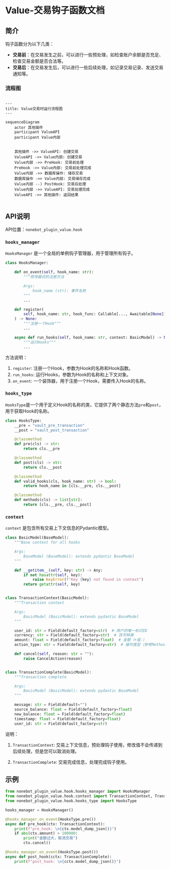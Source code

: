 # Value-交易钩子函数文档

## 简介

钩子函数分为以下几类：

- **交易前**：在交易发生之前，可以进行一些预处理，如检查账户余额是否充足、检查交易金额是否合法等。
- **交易后**：在交易发生后，可以进行一些后续处理，如记录交易记录、发送交易通知等。

### 流程图

```mermaid

---
title: Value交易时运行流程图
---

sequenceDiagram
    actor 其他插件
    participant ValueAPI
    participant Value内部
    

    其他插件 ->> ValueAPI: 创建交易
    ValueAPI ->> Value内部: 创建交易
    Value内部 ->> PreHook: 交易前处理
    PreHook ->> Value内部: 交易前处理完成
    Value内部 ->> 数据库操作: 储存交易
    数据库操作 ->> Value内部: 交易储存完成
    Value内部 --) PostHook: 交易后处理
    Value内部 ->> ValueAPI: 交易处理完成
    ValueAPI ->> 其他插件: 返回结果
 
```

## API说明

API位置：`nonebot_plugin_value.hook`

### `hooks_manager`

`HooksManager` 是一个全局的单例钩子管理器，用于管理所有钩子。

```python
class HooksManager:

    def on_event(self, hook_name: str):
        """修饰器式的注册方法

        Args:
            hook_name (str): 事件名称
        """
        ...

    def register(
        self, hook_name: str, hook_func: Callable[..., Awaitable[None]]
    ) -> None:
        """注册一个Hook"""
        ...

    async def run_hooks(self, hook_name: str, context: BasicModel) -> None:
        """运行Hooks"""
        ...
```

方法说明：

1. `register`: 注册一个Hook，参数为Hook的名称和Hook函数。
2. `run_hooks`: 运行Hooks，参数为Hook的名称和上下文对象。
3. `on_event`: 一个装饰器，用于注册一个Hook，需要传入Hook的名称。

### `hooks_type`

`HooksType`是一个用于定义Hook的名称的类，它提供了两个静态方法`pre`和`post`，用于获取Hook的名称。

```python
class HooksType:
    __pre = "vault_pre_transaction"
    __post = "vault_post_transaction"

    @classmethod
    def pre(cls) -> str:
        return cls.__pre

    @classmethod
    def post(cls) -> str:
        return cls.__post

    @classmethod
    def valid_hooks(cls, hook_name: str) -> bool:
        return hook_name in [cls.__pre, cls.__post]

    @classmethod
    def methods(cls) -> list[str]:
        return [cls.__pre, cls.__post]
```

### `context`

`context` 是包含所有交易上下文信息的Pydantic模型。

```python
class BasicModel(BaseModel):
    """Base context for all hooks

    Args:
        BaseModel (BaseModel): extends pydantic BaseModel
    """

    def __getitem__(self, key: str) -> Any:
        if not hasattr(self, key):
            raise KeyError(f"Key {key} not found in context")
        return getattr(self, key)


class TransactionContext(BasicModel):
    """Transaction context

    Args:
        BasicModel (BasicModel): extends pydantic BaseModel
    """

    user_id: str = Field(default_factory=str)  # 用户的唯一标识ID
    currency: str = Field(default_factory=str)  # 货币种类
    amount: float = Field(default_factory=float)  # 金额（+或-）
    action_type: str = Field(default_factory=str)  # 操作类型（参考Method类）

    def cancel(self, reason: str = ""):
        raise CancelAction(reason)


class TransactionComplete(BasicModel):
    """Transaction complete

    Args:
        BasicModel (BasicModel): extends pydantic BaseModel
    """

    message: str = Field(default="")
    source_balance: float = Field(default_factory=float)
    new_balance: float = Field(default_factory=float)
    timestamp: float = Field(default_factory=float)
    user_id: str = Field(default_factory=str)
```

说明：

1. `TransactionContext`: 交易上下文信息，预处理钩子使用，修改值不会传递到后续处理，但是您可以取消处理。

2. `TransactionComplete`: 交易完成信息，处理完成钩子使用。

## 示例

```python
from nonebot_plugin_value.hook.hooks_manager import HooksManager
from nonebot_plugin_value.hook.context import TransactionContext, TransactionComplete
from nonebot_plugin_value.hook.hooks_type import HooksType

hooks_manager = HooksManager()

@hooks_manager.on_event(HooksType.pre())
async def pre_hook(ctx: TransactionContext):
    print(f"pre_hook: \n{ctx.model_dump_json()}")
    if abs(ctx.amount) > 100000:
        print("金额过大，取消交易")
        ctx.cancel()

@hooks_manager.on_event(HooksType.post())
async def post_hook(cctx: TransactionComplete):
    print(f"post_hook: \n{cctx.model_dump_json()}")

```

